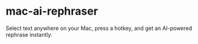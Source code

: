 # mac-ai-rephraser
Select text anywhere on your Mac, press a hotkey, and get an AI-powered rephrase instantly.
